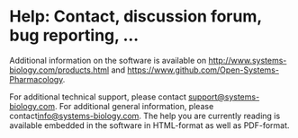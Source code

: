 # Help: Contact, discussion forum, bug reporting, ...

Additional information on the software is available on http://www.systems-biology.com/products.html and https://www.github.com/Open-Systems-Pharmacology. 

For additional technical support, please contact [support@systems-biology.com](mailto:support@systems-biology.com). For additional general information, please contact[info@systems-biology.com](mailto:info@systems-biology.com). The help you are currently reading is available embedded in the software in HTML-format as well as PDF-format.